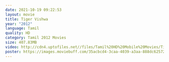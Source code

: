 ```yaml
---
date: 2021-10-19 09:22:53
layout: movie
title: Tiger Vishwa
year: "2012"
language: Tamil
quality: HD
category: Tamil 2012 Movies
size: 407.83MB
video: http://cdn4.uptofiles.net//files/Tamil%20HD%20Mobile%20Movies/Tiger%20Viswa%20(2011)/Tiger%20Viswa%20(HD)/Tiger%20Viswa%20(640x360)/Tiger%20Viswa%20HD.mp4
poster: https://images.moviebuff.com/35acbcd4-3caa-4039-a3aa-888dc6257215?w=500
---
```

